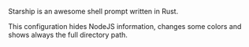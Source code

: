 Starship is an awesome shell prompt written in Rust.

This configuration hides NodeJS information, changes some colors
and shows always the full directory path.
